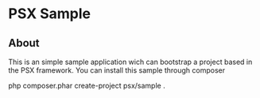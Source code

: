 PSX Sample
===

## About

This is an simple sample application wich can bootstrap a project based in the
PSX framework. You can install this sample through composer

php composer.phar create-project psx/sample .
